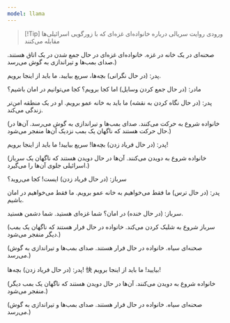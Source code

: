 ```yaml
---
model: llama
---
```


> [!Tip] ورودی
> روایت سریالی درباره خانواده‌ای غزه‌ای که با زورگویی اسرائیلی‌ها مقابله می‌کنند

صحنه‌ای در یک خانه در غزه. خانواده‌ای غزه‌ای در حال جمع شدن در یک اتاق هستند. صدای بمب‌ها و تیراندازی به گوش می‌رسد.)

پدر: (در حال نگرانی) بچه‌ها، سریع بیایید. ما باید از اینجا برویم.

مادر: (در حال جمع کردن وسایل) اما کجا برویم؟ کجا می‌توانیم در امان باشیم؟

پدر: (در حال نگاه کردن به نقشه) ما باید به خانه عمو برویم. او در یک منطقه امن‌تر زندگی می‌کند.

(خانواده شروع به حرکت می‌کنند. صدای بمب‌ها و تیراندازی به گوش می‌رسد. آن‌ها در حال حرکت هستند که ناگهان یک بمب نزدیک آن‌ها منفجر می‌شود.)

پدر: (در حال فریاد زدن) بچه‌ها! سریع بیایید! ما باید از اینجا برویم!

(خانواده شروع به دویدن می‌کنند. آن‌ها در حال دویدن هستند که ناگهان یک سرباز اسرائیلی جلوی آن‌ها را می‌گیرد.)

سرباز: (در حال فریاد زدن) ایست! کجا می‌روید؟

پدر: (در حال ترس) ما فقط می‌خواهیم به خانه عمو برویم. ما فقط می‌خواهیم در امان باشیم.

سرباز: (در حال خنده) در امان؟ شما غزه‌ای هستید. شما دشمن هستید.

(سرباز شروع به شلیک کردن می‌کند. خانواده در حال فرار هستند که ناگهان یک بمب دیگر منفجر می‌شود.)

(صحنه‌ای سیاه. خانواده در حال فرار هستند. صدای بمب‌ها و تیراندازی به گوش می‌رسد.)

پدر: (در حال فریاد زدن) بچه‌ها! 快 بیایید! ما باید از اینجا برویم!

(خانواده شروع به دویدن می‌کنند. آن‌ها در حال دویدن هستند که ناگهان یک بمب دیگر منفجر می‌شود.)

(صحنه‌ای سیاه. خانواده در حال فرار هستند. صدای بمب‌ها و تیراندازی به گوش می‌رسد.)
